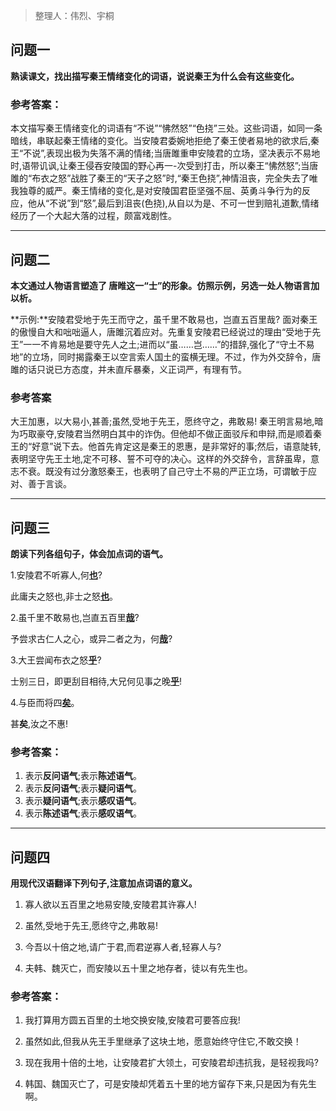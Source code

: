 > 整理人：伟烈、宇桐

## 问题一

**熟读课文，找出描写秦王情绪变化的词语，说说秦王为什么会有这些变化。**

### 参考答案：

本文描写秦王情绪变化的词语有“不说”“怫然怒”“色挠”三处。这些词语，如同一条暗线，串联起秦王情绪的变化。当安陵君委婉地拒绝了秦王使者易地的欲求后,秦王“不说”,表现出极为失落不满的情绪;当唐雎重申安陵君的立场，坚决表示不易地时,语带讥讽,让秦王侵吞安陵国的野心再一-次受到打击，所以秦王“怫然怒”;当唐雎的“布衣之怒”战胜了秦王的“天子之怒”时,“秦王色挠”,神情沮丧，完全失去了唯我独尊的威严。秦王情绪的变化,是对安陵国君臣坚强不屈、英勇斗争行为的反应，他从“不说”到“怒”,最后到沮丧(色挠),从自以为是、不可一世到赔礼道歉,情绪经历了一个大起大落的过程，颇富戏剧性。



------

 

## 问题二

**本文通过人物语言塑造了 唐睢这一“士”的形象。仿照示例，另选一处人物语言加以析。**

**示例:**安陵君受地于先王而守之，虽千里不敢易也，岂直五百里哉? 面对秦王的傲慢自大和咄咄逼人，唐雎沉着应对。先重复安陵君已经说过的理由“受地于先王”一一不肯易地是要守先人之土;进而以“虽……岂……”的措辞,强化了“守土不易地”的立场，同时揭露秦王以空言索人国土的蛮横无理。不过，作为外交辞令，唐雎的话只说已方态度，并未直斥暴秦，义正词严，有理有节。

### 参考答案

大王加惠，以大易小,甚善;虽然,受地于先王，愿终守之，弗敢易!
 秦王明言易地,暗为巧取豪夺,安陵君当然明白其中的诈伪。但他却不做正面驳斥和申辩,而是顺着秦王的“好意”说下去。他首先肯定这是秦王的恩惠，是非常好的事;然后，语意陡转,表明坚守先王土地,定不可移、誓不可夺的决心。这样的外交辞令，言辞虽卑，意志不衰。既没有过分激怒秦王，也表明了自己守土不易的严正立场，可谓敏于应对、善于言谈。



------



## 问题三

**朗读下列各组句子，体会加点词的语气。**

1.安陵君不听寡人,何<u>**也**</u>?

此庸夫之怒也,非士之怒<u>**也**</u>。

2.虽千里不敢易也,岂直五百里<u>**哉**</u>?

予尝求古仁人之心，或异二者之为，何<u>**哉**</u>?

3.大王尝闻布衣之怒<u>**乎**</u>?

士别三日，即更刮目相待,大兄何见事之晚<u>**乎**</u>!

4.与臣而将四<u>**矣**</u>。

甚**矣**,汝之不惠!

###   参考答案：

1. 表示**反问语气**;表示**陈述语气**。
2. 表示**反问语气**;表示**疑问语气**。
3. 表示**疑问语气**;表示**感叹语气**。
4. 表示**陈述语气**;表示**感叹语气**。



------



## 问题四

**用现代汉语翻译下列句子,注意加点词语的意义。**

1. 寡人欲以五百里之地易安陵,安陵君其许寡人!

   

2. 虽然,受地于先王,愿终守之,弗敢易!

   

3. 今吾以十倍之地,请广于君,而君逆寡人者,轻寡人与?

   

4. 夫韩、魏灭亡，而安陵以五十里之地存者，徒以有先生也。

### 参考答案：

1. 我打算用方圆五百里的土地交换安陵,安陵君可要答应我!

   

2. 虽然如此,但我从先王手里继承了这块土地，愿意始终守住它,不敢交换！

   

3. 现在我用十倍的土地，让安陵君扩大领土，可安陵君却违抗我，是轻视我吗?

   

4. 韩国、魏国灭亡了，可是安陵却凭着五十里的地方留存下来,只是因为有先生啊。